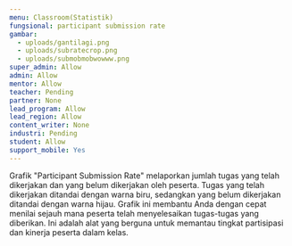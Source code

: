 ```yaml
---
menu: Classroom(Statistik)
fungsional: participant submission rate
gambar:
  - uploads/gantilagi.png
  - uploads/subratecrop.png
  - uploads/submobmobwowww.png
super_admin: Allow
admin: Allow
mentor: Allow
teacher: Pending
partner: None
lead_program: Allow
lead_region: Allow
content_writer: None
industri: Pending
student: Allow
support_mobile: Yes
---
```

Grafik "Participant Submission Rate" melaporkan jumlah tugas yang telah dikerjakan dan yang belum dikerjakan oleh peserta. Tugas yang telah dikerjakan ditandai dengan warna biru, sedangkan yang belum dikerjakan ditandai dengan warna hijau. Grafik ini membantu Anda dengan cepat menilai sejauh mana peserta telah menyelesaikan tugas-tugas yang diberikan. Ini adalah alat yang berguna untuk memantau tingkat partisipasi dan kinerja peserta dalam kelas.